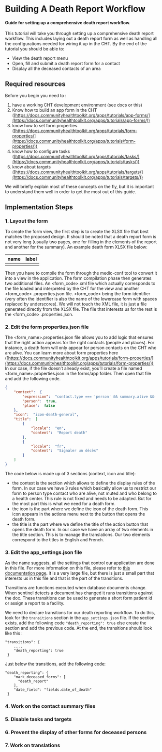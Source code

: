 ﻿# Building A Death Report Workflow
#### Guide for setting up a comprehensive death report workflow.

This tutorial will take you through setting up a comprehensive death report workflow. This includes laying out a death report form as well as handling all the configurations needed for wiring it up in the CHT.
By the end of the tutorial you should be able to:
-   View the death report menu
-   Open, fill and submit a death report form for a contact
-   Display all the deceased contacts of an area

## Required resources

Before you begin you need to :

1.  have a working CHT development environment (see docs or this)
2.  Know how to build an app form in the CHT ([https://docs.communityhealthtoolkit.org/apps/tutorials/app-forms/](https://docs.communityhealthtoolkit.org/apps/tutorials/app-forms/))
3.  know how to set form properties ([https://docs.communityhealthtoolkit.org/apps/tutorials/form-properties/](https://docs.communityhealthtoolkit.org/apps/tutorials/form-properties/))
4.  know how to configure tasks ([https://docs.communityhealthtoolkit.org/apps/tutorials/tasks/](https://docs.communityhealthtoolkit.org/apps/tutorials/tasks/))
5.  know about targets ([https://docs.communityhealthtoolkit.org/apps/tutorials/targets/](https://docs.communityhealthtoolkit.org/apps/tutorials/targets/))

We will briefly explain most of these concepts on the fly, but it is important to understand them well in order to get the most out of this guide.

## Implementation Steps
### 1. Layout the form
To create the form view, the first step is to create the XLSX file that best matches the proposed design. It should be noted that a death report form is not very long (usually two pages, one for filling in the elements of the report and another for the summary). An example death form XLSX file below:

| name | label |
|--|--|
|  |  |

Then you have to compile the form through the medic-conf tool to convert it into a view in the application.
The form compilation phase then generates two additional files. An <form_code>.xml file which actually corresponds to the file loaded and interpreted by the CHT for the view and another <form_code> .properties.json file. <form_code> being the form identifier (very often the identifier is also the name of the lowercase form with spaces replaced by underscores). We will not touch the XML file, it is just a file generated directly from the XLSX file. The file that interests us for the rest is the <form_code> .properties.json.

### 2. Edit the form properties.json file
The <form_name>.properties.json file allows you to add logic that ensures that the right action appears for the right contacts (people and places). For instance, a death form will only appear for person contacts on the CHT who are alive. You can learn more about form properties here ([https://docs.communityhealthtoolkit.org/apps/tutorials/form-properties/](https://docs.communityhealthtoolkit.org/apps/tutorials/form-properties/))
In our case, if the file doesn’t already exist, you’ll create a file named <form_name>.properties.json in the forms/app folder. Then open that file and add the following code.  
```json
{
	"context":  {
		"expression":  "contact.type === 'person' && summary.alive && !summary.muted && user.parent.type === 'health_center'",
		"person":  true,
		"place":  false
	},
	"icon":  "icon-death-general",
	"title":  [
		{
			"locale":  "en",
			"content":  "Report death"
		},
		{
			"locale":  "fr",
			"content":  "Signaler un décès"
		}
	]
}
```
The code below is made up of 3 sections (context, icon and title):
 - the context is the section which allows to define the display rules of the form. In our case we have 3 rules which basically allow us to restrict our form to person type contact who are alive, not muted and who belong to a health center. This rule is not fixed and needs to be adapted. But for the most part this is what we need for a death form.
 - the icon is the part where we define the icon of the death form. This icon appears in the actions menu next to the button that opens the death form.
 - the title is the part where we define the title of the action button that opens the death form. In our case we have an array of two elements in the title section. This is to manage the translations. Our two elements correspond to the titles in English and French.

### 3. Edit the app_settings.json file
As the name suggests, all the settings that control our application are done in this file. For more information on this file, please refer to [this documentation page](https://docs.communityhealthtoolkit.org/apps/reference/app-settings/). It is a very large file, but there is just a small part that interests us in this file and that is the part of the transitions.

Transitions are functions executed when database documents change. When sentinel detects a document has changed it runs transitions against the doc. These transitions can be used to generate a short form patient id or assign a report to a facility.

We need to declare transitions for our death reporting workflow. To do this, look for the `transitions` section in the `app_settings.json` file. If the section exists, add the following code `"death_reporting": true` else create the section and add the previous code. At the end, the transitions should look like this :

    "transitions": {
        ...,
        "death_reporting": true
     }
Just below the transitions, add the following code:

    "death_reporting": {
        "mark_deceased_forms": [
          "death_report"
        ],
        "date_field": "fields.date_of_death"
     }
 

### 4. Work on the contact summary files

    

### 5. Disable tasks and targets

    

### 6. Prevent the display of other forms for deceased persons

    

### 7. Work on translations

